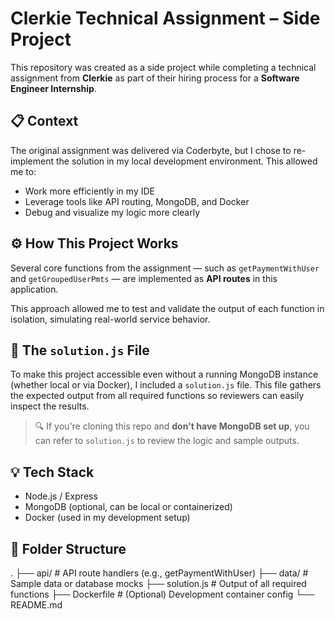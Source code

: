 # Clerkie Technical Assignment – Side Project

This repository was created as a side project while completing a technical assignment from **Clerkie** as part of their hiring process for a **Software Engineer Internship**.

## 📋 Context

The original assignment was delivered via Coderbyte, but I chose to re-implement the solution in my local development environment. This allowed me to:
- Work more efficiently in my IDE
- Leverage tools like API routing, MongoDB, and Docker
- Debug and visualize my logic more clearly

## ⚙️ How This Project Works

Several core functions from the assignment — such as `getPaymentWithUser` and `getGroupedUserPmts` — are implemented as **API routes** in this application.

This approach allowed me to test and validate the output of each function in isolation, simulating real-world service behavior.

## 🧪 The `solution.js` File

To make this project accessible even without a running MongoDB instance (whether local or via Docker), I included a `solution.js` file. This file gathers the expected output from all required functions so reviewers can easily inspect the results.

> 🔍 If you're cloning this repo and **don't have MongoDB set up**, you can refer to `solution.js` to review the logic and sample outputs.

## 💡 Tech Stack

- Node.js / Express
- MongoDB (optional, can be local or containerized)
- Docker (used in my development setup)

## 📁 Folder Structure

.
├── api/ # API route handlers (e.g., getPaymentWithUser)
├── data/ # Sample data or database mocks
├── solution.js # Output of all required functions
├── Dockerfile # (Optional) Development container config
└── README.md